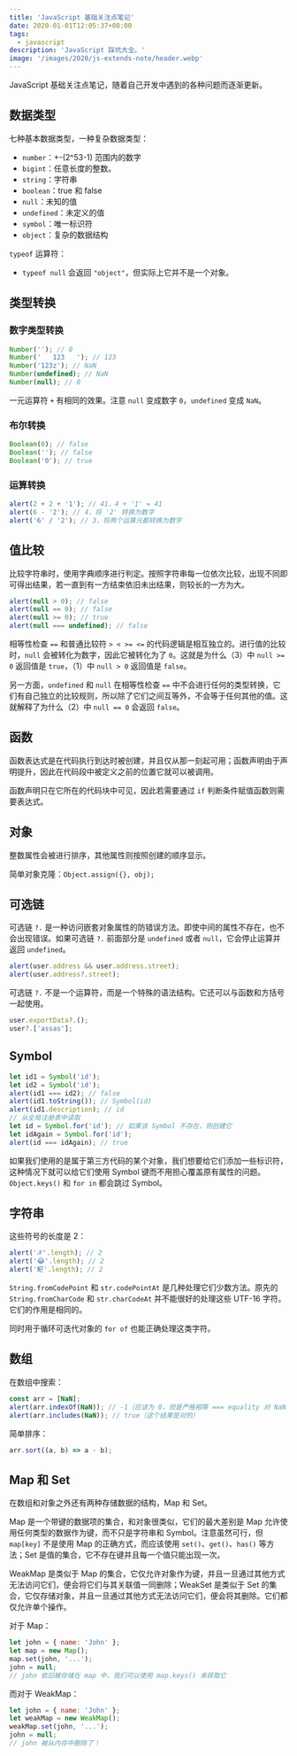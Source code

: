 ```yaml
---
title: 'JavaScript 基础关注点笔记'
date: 2020-01-01T12:05:37+08:00
tags:
  - javascript
description: 'JavaScript 踩坑大全。'
image: '/images/2020/js-extends-note/header.webp'
---
```


JavaScript 基础关注点笔记，随着自己开发中遇到的各种问题而逐渐更新。

<!--more-->

## 数据类型

七种基本数据类型，一种复杂数据类型：

- `number`：+-(2^53-1) 范围内的数字
- `bigint`：任意长度的整数。
- `string`：字符串
- `boolean`：true 和 false
- `null`：未知的值
- `undefined`：未定义的值
- `symbol`：唯一标识符
- `object`：复杂的数据结构

`typeof` 运算符：

- `typeof null` 会返回 `"object"`，但实际上它并不是一个对象。

## 类型转换

### 数字类型转换

```js
Number(''); // 0
Number('   123   '); // 123
Number('123z'); // NaN
Number(undefined); // NaN
Number(null); // 0
```

一元运算符 `+` 有相同的效果。注意 `null` 变成数字 `0`，`undefined` 变成 `NaN`。

### 布尔转换

```js
Boolean(0); // false
Boolean(''); // false
Boolean('0'); // true
```

### 运算转换

```js
alert(2 + 2 + '1'); // 41，4 + '1' = 41
alert(6 - '2'); // 4，将 '2' 转换为数字
alert('6' / '2'); // 3，将两个运算元都转换为数字
```

## 值比较

比较字符串时，使用字典顺序进行判定。按照字符串每一位依次比较，出现不同即可得出结果，若一直到有一方结束依旧未出结果，则较长的一方为大。

```js
alert(null > 0); // false
alert(null == 0); // false
alert(null >= 0); // true
alert(null === undefined); // false
```

相等性检查 `==` 和普通比较符 `> < >= <=` 的代码逻辑是相互独立的。进行值的比较时，`null` 会被转化为数字，因此它被转化为了 `0`。这就是为什么（3）中 `null >= 0` 返回值是 `true`，（1）中 `null > 0` 返回值是 `false`。

另一方面，`undefined` 和 `null` 在相等性检查 `==` 中不会进行任何的类型转换，它们有自己独立的比较规则，所以除了它们之间互等外，不会等于任何其他的值。这就解释了为什么（2）中 `null == 0` 会返回 `false`。

## 函数

函数表达式是在代码执行到达时被创建，并且仅从那一刻起可用；函数声明由于声明提升，因此在代码段中被定义之前的位置它就可以被调用。

函数声明只在它所在的代码块中可见，因此若需要通过 `if` 判断条件赋值函数则需要表达式。

## 对象

整数属性会被进行排序，其他属性则按照创建的顺序显示。

简单对象克隆：`Object.assign({}, obj);`

## 可选链

可选链 `?.` 是一种访问嵌套对象属性的防错误方法。即使中间的属性不存在，也不会出现错误。如果可选链 `?.` 前面部分是 `undefined` 或者 `null`，它会停止运算并返回 `undefined`。

```js
alert(user.address && user.address.street);
alert(user.address?.street);
```

可选链 `?.` 不是一个运算符，而是一个特殊的语法结构。它还可以与函数和方括号一起使用。

```js
user.exportData?.();
user?.['assas'];
```

## Symbol

```js
let id1 = Symbol('id');
let id2 = Symbol('id');
alert(id1 === id2); // false
alert(id1.toString()); // Symbol(id)
alert(id1.description); // id
// 从全局注册表中读取
let id = Symbol.for('id'); // 如果该 Symbol 不存在，则创建它
let idAgain = Symbol.for('id');
alert(id === idAgain); // true
```

如果我们使用的是属于第三方代码的某个对象，我们想要给它们添加一些标识符，这种情况下就可以给它们使用 Symbol 键而不用担心覆盖原有属性的问题。`Object.keys()` 和 `for in` 都会跳过 Symbol。

## 字符串

这些符号的长度是 2：

```js
alert('𝒳'.length); // 2
alert('😂'.length); // 2
alert('𩷶'.length); // 2
```

`String.fromCodePoint` 和 `str.codePointAt` 是几种处理它们少数方法。原先的 `String.fromCharCode` 和 `str.charCodeAt` 并不能很好的处理这些 UTF-16 字符。它们的作用是相同的。

同时用于循环可迭代对象的 `for of` 也能正确处理这类字符。

## 数组

在数组中搜索：

```js
const arr = [NaN];
alert(arr.indexOf(NaN)); // -1（应该为 0，但是严格相等 === equality 对 NaN 无效）
alert(arr.includes(NaN)); // true（这个结果是对的）
```

简单排序：

```js
arr.sort((a, b) => a - b);
```

## Map 和 Set

在数组和对象之外还有两种存储数据的结构，Map 和 Set。

Map 是一个带键的数据项的集合，和对象很类似，它们的最大差别是 Map 允许使用任何类型的数据作为键，而不只是字符串和 Symbol。注意虽然可行，但 `map[key]` 不是使用 Map 的正确方式，而应该使用 `set()`、`get()`、`has()` 等方法；Set 是值的集合，它不存在键并且每一个值只能出现一次。

WeakMap 是类似于 Map 的集合，它仅允许对象作为键，并且一旦通过其他方式无法访问它们，便会将它们与其关联值一同删除；WeakSet 是类似于 Set 的集合，它仅存储对象，并且一旦通过其他方式无法访问它们，便会将其删除。它们都仅允许单个操作。

对于 Map：

```js
let john = { name: 'John' };
let map = new Map();
map.set(john, '...');
john = null;
// john 依旧被存储在 map 中，我们可以使用 map.keys() 来获取它
```

而对于 WeakMap：

```js
let john = { name: 'John' };
let weakMap = new WeakMap();
weakMap.set(john, '...');
john = null;
// john 被从内存中删除了！
```
